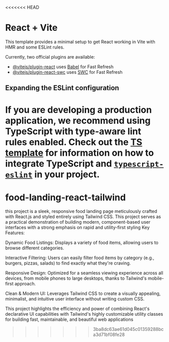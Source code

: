 <<<<<<< HEAD
# React + Vite

This template provides a minimal setup to get React working in Vite with HMR and some ESLint rules.

Currently, two official plugins are available:

- [@vitejs/plugin-react](https://github.com/vitejs/vite-plugin-react/blob/main/packages/plugin-react) uses [Babel](https://babeljs.io/) for Fast Refresh
- [@vitejs/plugin-react-swc](https://github.com/vitejs/vite-plugin-react/blob/main/packages/plugin-react-swc) uses [SWC](https://swc.rs/) for Fast Refresh

## Expanding the ESLint configuration

If you are developing a production application, we recommend using TypeScript with type-aware lint rules enabled. Check out the [TS template](https://github.com/vitejs/vite/tree/main/packages/create-vite/template-react-ts) for information on how to integrate TypeScript and [`typescript-eslint`](https://typescript-eslint.io) in your project.
=======
# food-landing-react-tailwind
this project is a sleek, responsive food landing page meticulously crafted with React.js and styled entirely using Tailwind CSS. This project serves as a practical demonstration of building modern, component-based user interfaces with a strong emphasis on rapid and utility-first styling
Key Features:

Dynamic Food Listings: Displays a variety of food items, allowing users to browse different categories.

Interactive Filtering: Users can easily filter food items by category (e.g., burgers, pizzas, salads) to find exactly what they're craving.

Responsive Design: Optimized for a seamless viewing experience across all devices, from mobile phones to large desktops, thanks to Tailwind's mobile-first approach.

Clean & Modern UI: Leverages Tailwind CSS to create a visually appealing, minimalist, and intuitive user interface without writing custom CSS.

This project highlights the efficiency and power of combining React's declarative UI capabilities with Tailwind's highly customizable utility classes for building fast, maintainable, and beautiful web applications
>>>>>>> 3ba8dc63ae61d045c01359288bca3d71bf08fe28
